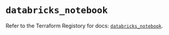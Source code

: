 # `databricks_notebook`

Refer to the Terraform Registory for docs: [`databricks_notebook`](https://registry.terraform.io/providers/databricks/databricks/1.28.1/docs/resources/notebook).
